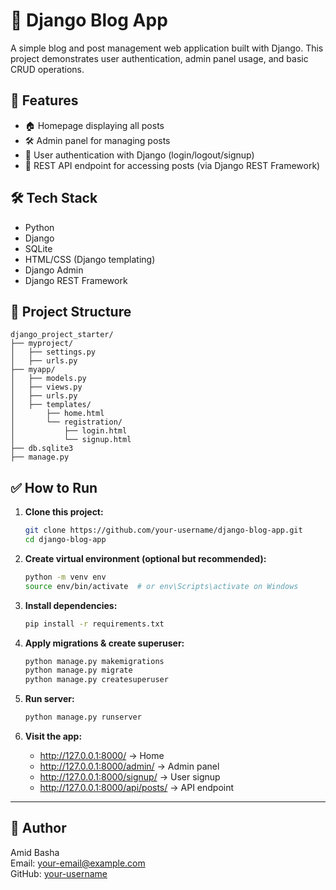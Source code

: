 
# 📝 Django Blog App

A simple blog and post management web application built with Django. This project demonstrates user authentication, admin panel usage, and basic CRUD operations.

## 🚀 Features

- 🏠 Homepage displaying all posts
- 🛠 Admin panel for managing posts
- 🧾 User authentication with Django (login/logout/signup)
- 🔄 REST API endpoint for accessing posts (via Django REST Framework)

## 🛠 Tech Stack

- Python
- Django
- SQLite
- HTML/CSS (Django templating)
- Django Admin
- Django REST Framework

## 📁 Project Structure

```
django_project_starter/
├── myproject/
│   ├── settings.py
│   ├── urls.py
├── myapp/
│   ├── models.py
│   ├── views.py
│   ├── urls.py
│   ├── templates/
│       ├── home.html
│       └── registration/
│           ├── login.html
│           └── signup.html
├── db.sqlite3
├── manage.py
```

## ✅ How to Run

1. **Clone this project:**
   ```bash
   git clone https://github.com/your-username/django-blog-app.git
   cd django-blog-app
   ```

2. **Create virtual environment (optional but recommended):**
   ```bash
   python -m venv env
   source env/bin/activate  # or env\Scripts\activate on Windows
   ```

3. **Install dependencies:**
   ```bash
   pip install -r requirements.txt
   ```

4. **Apply migrations & create superuser:**
   ```bash
   python manage.py makemigrations
   python manage.py migrate
   python manage.py createsuperuser
   ```

5. **Run server:**
   ```bash
   python manage.py runserver
   ```

6. **Visit the app:**
   - http://127.0.0.1:8000/ → Home
   - http://127.0.0.1:8000/admin/ → Admin panel
   - http://127.0.0.1:8000/signup/ → User signup
   - http://127.0.0.1:8000/api/posts/ → API endpoint

---

## 📌 Author

Amid Basha  
Email: your-email@example.com  
GitHub: [your-username](https://github.com/your-username)

